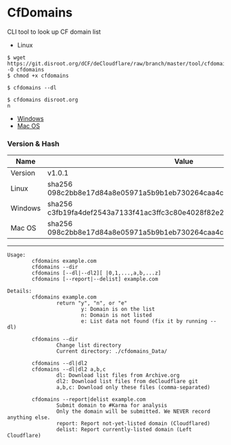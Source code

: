 # CfDomains

CLI tool to look up CF domain list


- Linux
```
$ wget https://git.disroot.org/dCF/deCloudflare/raw/branch/master/tool/cfdomains/cfdomains.linux -O cfdomains
$ chmod +x cfdomains

$ cfdomains --dl

$ cfdomains disroot.org
n
```

- [Windows](https://git.disroot.org/dCF/deCloudflare/raw/branch/master/tool/cfdomains/cfdomains.exe)
- [Mac OS](https://git.disroot.org/dCF/deCloudflare/raw/branch/master/tool/cfdomains/cfdomains.macos)


### Version & Hash

| Name | Value |
| -- | -- |
| Version | v1.0.1 |
| Linux | sha256 098c2bb8e17d84a8e05971a5b9b1eb730264caa4cbf3c65aba2974d129a3c59e |
| Windows | sha256 c3fb19fa4def2543a7133f41ac3ffc3c80e4028f82e21da1688cfc9ce8f3e72e |
| Mac OS | sha256 098c2bb8e17d84a8e05971a5b9b1eb730264caa4cbf3c65aba2974d129a3c59e |


----

```
Usage:
        cfdomains example.com
        cfdomains --dir
        cfdomains [--dl|--dl2][ |0,1,...,a,b,...z]
        cfdomains [--report|--delist] example.com

Details:
        cfdomains example.com
                return "y", "n", or "e"
                        y: Domain is on the list
                        n: Domain is not listed
                        e: List data not found (fix it by running --dl)

        cfdomains --dir
                Change list directory
                Current directory: ./cfdomains_Data/

        cfdomains --dl|dl2
        cfdomains --dl|dl2 a,b,c
                dl: Download list files from Archive.org
                dl2: Download list files from deCloudflare git
                a,b,c: Download only these files (comma-separated)

        cfdomains --report|delist example.com
                Submit domain to #Karma for analysis
                Only the domain will be submitted. We NEVER record anything else.
                report: Report not-yet-listed domain (Cloudflared)
                delist: Report currently-listed domain (Left Cloudflare)
```
